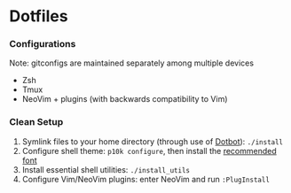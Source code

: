# Dotfiles

### Configurations
Note: gitconfigs are maintained separately among multiple devices
- Zsh
- Tmux
- NeoVim + plugins (with backwards compatibility to Vim)


### Clean Setup
1. Symlink files to your home directory (through use of [Dotbot](https://github.com/anishathalye/dotbot)): `./install`
2. Configure shell theme: `p10k configure`, then install the [recommended font](https://github.com/romkatv/powerlevel10k#meslo-nerd-font-patched-for-powerlevel10k)
3. Install essential shell utilities: `./install_utils`
4. Configure Vim/NeoVim plugins: enter NeoVim and run `:PlugInstall`
